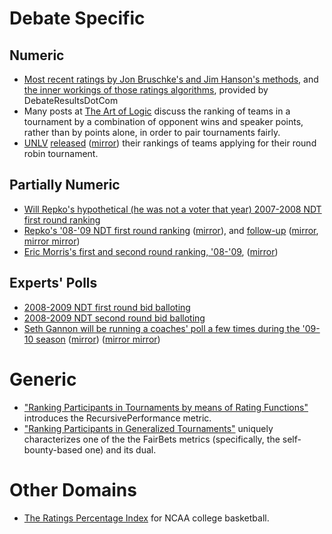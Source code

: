 # Debate Specific #

## Numeric ##

  * [Most recent ratings by Jon Bruschke's and Jim Hanson's methods](http://commweb.fullerton.edu/jbruschke/web/BruschkeResults.aspx), and [the inner workings of those ratings algorithms](http://commweb.fullerton.edu/jbruschke/web/BruschkeExplanation.aspx), provided by DebateResultsDotCom
  * Many posts at [The Art of Logic](http://art-of-logic.blogspot.com/) discuss the ranking of teams in a tournament by a combination of opponent wins and speaker points, rather than by points alone, in order to pair tournaments fairly.
  * [UNLV](http://www.unlv.edu/orgs/debate) [released](http://www.ndtceda.com/pipermail/edebate/2009-August/079416.html) ([mirror](http://article.gmane.org/gmane.education.region.usa.edebate/9933)) their rankings of teams applying for their round robin tournament.

## Partially Numeric ##

  * [Will Repko's hypothetical (he was not a voter that year) 2007-2008 NDT first round ranking](http://www.ndtceda.com/pipermail/edebate/attachments/20090129/5312929c/attachment.doc)
  * [Repko's '08-'09 NDT first round ranking](http://www.ndtceda.com/pipermail/edebate/2009-May/078850.html) ([mirror](http://article.gmane.org/gmane.education.region.usa.edebate/9367)), and [follow-up](http://www.ndtceda.com/pipermail/edebate/2009-May/078857.html) ([mirror](http://article.gmane.org/gmane.education.region.usa.edebate/9374), [mirror mirror](http://www.mail-archive.com/edebate@www.ndtceda.com/msg09054.html))
  * [Eric Morris's first and second round ranking, '08-'09](http://www.ndtceda.com/pipermail/edebate/2009-May/078852.html), ([mirror](http://article.gmane.org/gmane.education.region.usa.edebate/9369))

## Experts' Polls ##

  * [2008-2009 NDT first round bid balloting](http://commweb.fullerton.edu/jbruschke/NDT/NDTDocs/FirstRds08-09.xls)
  * [2008-2009 NDT second round bid balloting](http://commweb.fullerton.edu/jbruschke/NDT/NDTDocs/NDT%202nd%20rounds%20again.xls)
  * [Seth Gannon will be running a coaches' poll a few times during the '09-10 season](http://www.ndtceda.com/pipermail/edebate/2009-July/079237.html) ([mirror](http://article.gmane.org/gmane.education.region.usa.edebate/9754)) ([mirror mirror](http://www.mail-archive.com/edebate@www.ndtceda.com/msg09423.html))

# Generic #

  * ["Ranking Participants in Tournaments by means of Rating Functions"](http://scholar.google.com/scholar?cluster=1976262193035074609) introduces the RecursivePerformance metric.
  * ["Ranking Participants in Generalized Tournaments"](http://scholar.google.com/scholar?cluster=1588533582049225873) uniquely characterizes one of the the FairBets metrics (specifically, the self-bounty-based one) and its dual.

# Other Domains #

  * [The Ratings Percentage Index](http://en.wikipedia.org/wiki/Ratings_Percentage_Index) for NCAA college basketball.